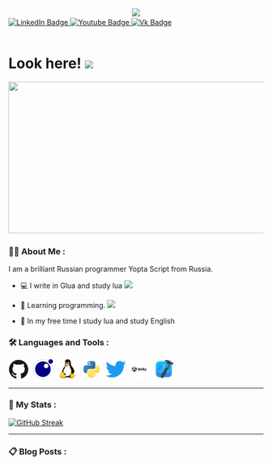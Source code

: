 <div id="header" align="center">
  <img src="https://media.giphy.com/media/M9gbBd9nbDrOTu1Mqx/giphy.gif" width="100"/>
</div>

  <div id="badges">
  <a href="https://network.tochka.com/meetings">
    <img src="https://img.shields.io/badge/LinkedIn-blue?style=for-the-badge&logo=linkedin&logoColor=white" alt="LinkedIn Badge"/>
  </a>
  <a href="https://www.youtube.com/channel/UCgXiVuz-wi647d1JMwNid4g">
    <img src="https://img.shields.io/badge/YouTube-red?style=for-the-badge&logo=youtube&logoColor=white" alt="Youtube Badge"/>
  </a>
  <a href="https://vk.com/tdarko">
    <img src="https://img.shields.io/badge/Vk-blue?style=for-the-badge&logo=vk&logoColor=white" alt="Vk Badge"/>
  </a>
</div>

  <img src="https://komarev.com/ghpvc/?username=your-github-username&style=flat-square&color=blue" alt=""/>
<h1>
  Look here!
  <img src="https://media.giphy.com/media/hvRJCLFzcasrR4ia7z/giphy.gif" width="30px"/>
</h1>


<div align="center">
  <img src="https://media.giphy.com/media/cnzou4ydGM7GJZ7VTz/giphy.gif" width="600" height="300"/>
</div>

### :woman_technologist: About Me :
I am a brilliant Russian programmer Yopta Script from Russia. 
- 💻 I write in Glua and study lua <img src="https://media.giphy.com/media/FewWnPgdsApO/giphy.gif" width="30">

- 🔎 Learning programming. <img src="https://media.giphy.com/media/9EyhywKGXopQ2SGYtZ/giphy.gif" width="30">

- 🌃 In my free time I study lua and study English

### :hammer_and_wrench: Languages and Tools :
<div>
  <img src="https://github.com/devicons/devicon/blob/master/icons/github/github-original.svg" title="Java" alt="Java" width="40" height="40"/>&nbsp;
  <img src="https://github.com/devicons/devicon/blob/master/icons/lua/lua-original.svg" title="React" alt="React" width="40" height="40"/>&nbsp;
  <img src="https://github.com/devicons/devicon/blob/master/icons/linux/linux-original.svg" title="Spring" alt="Spring" width="40" height="40"/>&nbsp;
  <img src="https://github.com/devicons/devicon/blob/master/icons/python/python-original.svg" title="Material UI" alt="Material UI" width="40" height="40"/>&nbsp;
  <img src="https://github.com/devicons/devicon/blob/master/icons/twitter/twitter-original.svg" title="Redux" alt="Redux " width="40" height="40"/>&nbsp;
  <img src="https://github.com/devicons/devicon/blob/master/icons/unity/unity-original-wordmark.svg"  title="CSS3" alt="CSS" width="40" height="40"/>&nbsp;
  <img src="https://github.com/devicons/devicon/blob/master/icons/xcode/xcode-original.svg" title="HTML5" alt="HTML" width="40" height="40"/>&nbsp;
</div>

---

### 🍷 My Stats :
[![GitHub Streak](http://github-readme-streak-stats.herokuapp.com?user=TDarkOfficial&theme=halloween)](https://git.io/streak-stats)

---

### 📋 Blog Posts :
<!-- BLOG-POST-LIST:START -->

<!-- BLOG-POST-LIST:END -->
